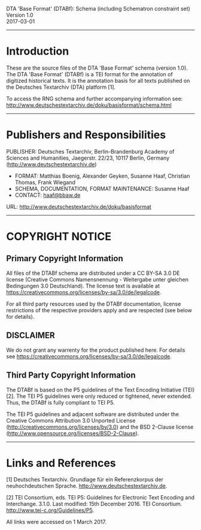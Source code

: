DTA 'Base Format' (DTABf): Schema (including Schematron constraint set)  
Version 1.0  
2017-03-01

---
# Introduction

These are the source files of the DTA 'Base Format' schema
(version 1.0). The DTA 'Base Format' (DTABf) is a TEI 
format for the annotation of digitized historical texts. It is the 
annotation basis for all texts published on the Deutsches Textarchiv 
(DTA) platform [1].

To access the RNG schema and further accompanying information see: 
http://www.deutschestextarchiv.de/doku/basisformat/schema.html

---
# Publishers and Responsibilities

PUBLISHER: Deutsches Textarchiv, Berlin-Brandenburg Academy of 
Sciences and Humanities, Jaegerstr. 22/23, 10117 Berlin, Germany
(http://www.deutschestextarchiv.de)

* 	FORMAT: Matthias Boenig, Alexander Geyken, Susanne Haaf, 
	Christian Thomas, Frank Wiegand
* 	SCHEMA, DOCUMENTATION, FORMAT MAINTENANCE: Susanne Haaf
*	CONTACT: haaf@bbaw.de

URL: http://www.deutschestextarchiv.de/doku/basisformat

---
# COPYRIGHT NOTICE

## Primary Copyright Information

All files of the DTABf schema are distributed under a CC BY-SA 3.0 DE 
license (Creative Commons Namensnennung - Weitergabe unter gleichen 
Bedingungen 3.0 Deutschland). The license text is available at 
https://creativecommons.org/licenses/by-sa/3.0/de/legalcode.

For all third party resources used by the DTABf documentation,
license restrictions of the respective providers apply and
are respected (see below for details).

## DISCLAIMER

We do not grant any warrenty for the product published here. 
For details see
https://creativecommons.org/licenses/by-sa/3.0/de/legalcode.

## Third Party Copyright Information

The DTABf is based on the P5 guidelines of the Text Encoding 
Initiative (TEI) [2]. The TEI P5 guidelines were only reduced or 
tightened, never extended. Thus, the DTABf is fully compliant to 
TEI P5. 

The TEI P5 guidelines and adjacent software are distributed under 
the Creative Commons Attribution 3.0 Unported License 
(http://creativecommons.org/licenses/by/3.0) and the BSD 2-Clause 
license (http://www.opensource.org/licenses/BSD-2-Clause).


---
# Links and References

[1] Deutsches Textarchiv. Grundlage für ein Referenzkorpus der 
neuhochdeutschen Sprache. http://www.deutschestextarchiv.de.

[2] TEI Consortium, eds. TEI P5: Guidelines for Electronic Text 
Encoding and Interchange. 3.1.0. Last modified: 15th December 2016.
TEI Consortium. http://www.tei-c.org/Guidelines/P5.

All links were accessed on 1 March 2017.